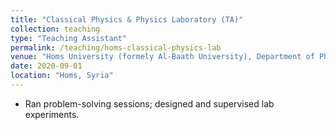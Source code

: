 ```yaml
---
title: "Classical Physics & Physics Laboratory (TA)"
collection: teaching
type: "Teaching Assistant"
permalink: /teaching/homs-classical-physics-lab
venue: "Homs University (formely Al-Baath University), Department of Physics"
date: 2020-09-01
location: "Homs, Syria"
---
```

- Ran problem-solving sessions; designed and supervised lab experiments.